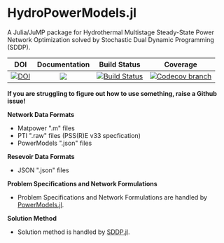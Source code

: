 # HydroPowerModels.jl
A Julia/JuMP package for Hydrothermal Multistage Steady-State Power Network Optimization solved by Stochastic Dual Dynamic Programming (SDDP).

| **DOI** |**Documentation** | **Build Status** | **Coverage** |
|:-----------------:|:-----------------:|:-----------------:|:-----------------:|
|[![DOI](https://zenodo.org/badge/166077703.svg)](https://zenodo.org/badge/latestdoi/166077703)|[![][docs-latest-img]][docs-latest-url] | [![Build Status][build-img]][build-url] | [![Codecov branch][codecov-img]][codecov-url] |

[build-img]: https://travis-ci.com/andrewrosemberg/HydroPowerModels.jl.svg?branch=master
[build-url]: https://travis-ci.com/andrewrosemberg/HydroPowerModels.jl

[codecov-img]: https://codecov.io/gh/andrewrosemberg/HydroPowerModels.jl/coverage.svg?branch=master
[codecov-url]: https://codecov.io/gh/andrewrosemberg/HydroPowerModels.jl?branch=master

[docs-latest-img]: https://img.shields.io/badge/docs-latest-blue.svg
[docs-latest-url]: https://andrewrosemberg.github.io/HydroPowerModels.jl/latest/

**If you are struggling to figure out how to use something, raise a Github issue!**

**Network Data Formats**
* Matpower ".m" files
* PTI ".raw" files (PSS(R)E v33 specfication)
* PowerModels ".json" files

**Resevoir Data Formats**
* JSON ".json" files

**Problem Specifications and Network Formulations**
* Problem Specifications and Network Formulations are handled by [PowerModels.jl](https://github.com/lanl-ansi/PowerModels.jl).

**Solution Method**
* Solution method is handled by [SDDP.jl](https://github.com/odow/SDDP.jl).
